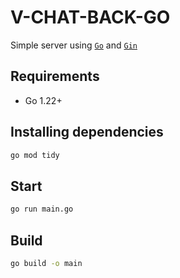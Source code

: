 # V-CHAT-BACK-GO

Simple server using [`Go`](https://golang.org) and [`Gin`](https://gin-gonic.com/)

## Requirements

- Go 1.22+ 

## Installing dependencies

```sh
go mod tidy
```

## Start

```sh
go run main.go
```

## Build

```sh
go build -o main
```

